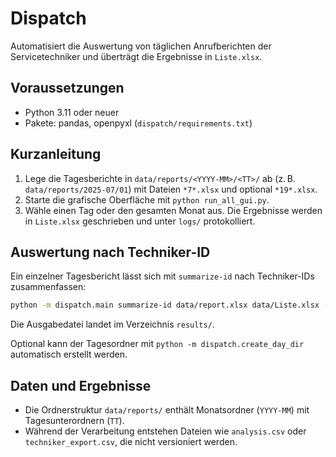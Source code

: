 # Dispatch

Automatisiert die Auswertung von täglichen Anrufberichten der Servicetechniker und überträgt die Ergebnisse in `Liste.xlsx`.

## Voraussetzungen

- Python 3.11 oder neuer
- Pakete: pandas, openpyxl (`dispatch/requirements.txt`)

## Kurzanleitung

1. Lege die Tagesberichte in `data/reports/<YYYY-MM>/<TT>/` ab (z. B. `data/reports/2025-07/01`) mit Dateien `*7*.xlsx` und optional `*19*.xlsx`.
2. Starte die grafische Oberfläche mit `python run_all_gui.py`.
3. Wähle einen Tag oder den gesamten Monat aus. Die Ergebnisse werden in `Liste.xlsx` geschrieben und unter `logs/` protokolliert.

## Auswertung nach Techniker-ID

Ein einzelner Tagesbericht lässt sich mit `summarize-id` nach Techniker-IDs zusammenfassen:

```bash
python -m dispatch.main summarize-id data/report.xlsx data/Liste.xlsx --output results/2025-08-06.csv
```

Die Ausgabedatei landet im Verzeichnis `results/`.

Optional kann der Tagesordner mit `python -m dispatch.create_day_dir` automatisch erstellt werden.

## Daten und Ergebnisse

- Die Ordnerstruktur `data/reports/` enthält Monatsordner (`YYYY-MM`) mit Tagesunterordnern (`TT`).
- Während der Verarbeitung entstehen Dateien wie `analysis.csv` oder `techniker_export.csv`, die nicht versioniert werden.

